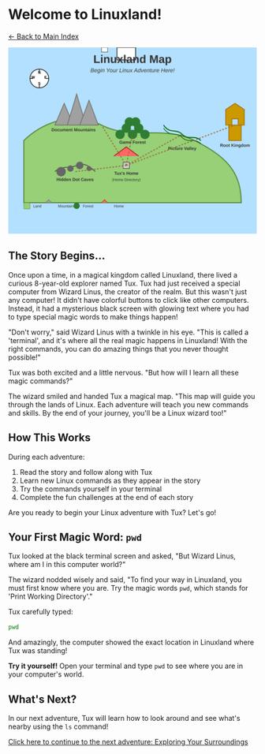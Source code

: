 # Welcome to Linuxland!

[← Back to Main Index](../index.md)

![Linuxland Map](../images/linuxland-map.svg)

## The Story Begins...

Once upon a time, in a magical kingdom called Linuxland, there lived a curious 8-year-old explorer named Tux. Tux had just received a special computer from Wizard Linus, the creator of the realm. But this wasn't just any computer! It didn't have colorful buttons to click like other computers. Instead, it had a mysterious black screen with glowing text where you had to type special magic words to make things happen!

"Don't worry," said Wizard Linus with a twinkle in his eye. "This is called a 'terminal', and it's where all the real magic happens in Linuxland! With the right commands, you can do amazing things that you never thought possible!"

Tux was both excited and a little nervous. "But how will I learn all these magic commands?"

The wizard smiled and handed Tux a magical map. "This map will guide you through the lands of Linux. Each adventure will teach you new commands and skills. By the end of your journey, you'll be a Linux wizard too!"

## How This Works

During each adventure:
1. Read the story and follow along with Tux
2. Learn new Linux commands as they appear in the story
3. Try the commands yourself in your terminal
4. Complete the fun challenges at the end of each story

Are you ready to begin your Linux adventure with Tux? Let's go!

## Your First Magic Word: `pwd`

Tux looked at the black terminal screen and asked, "But Wizard Linus, where am I in this computer world?"

The wizard nodded wisely and said, "To find your way in Linuxland, you must first know where you are. Try the magic words `pwd`, which stands for 'Print Working Directory'."

Tux carefully typed:

```bash
pwd
```

And amazingly, the computer showed the exact location in Linuxland where Tux was standing!

**Try it yourself!** Open your terminal and type `pwd` to see where you are in your computer's world.

## What's Next?

In our next adventure, Tux will learn how to look around and see what's nearby using the `ls` command!

[Click here to continue to the next adventure: Exploring Your Surroundings](01-exploring-your-surroundings.md)
